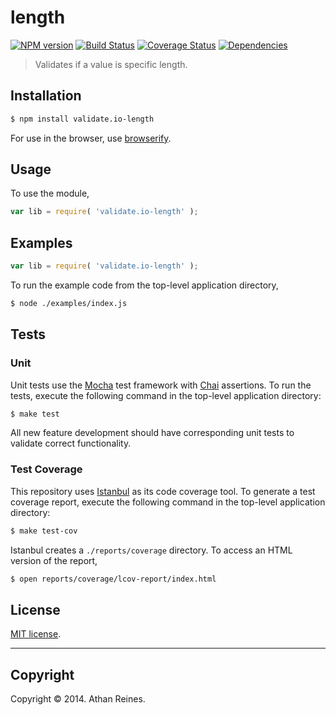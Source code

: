 length
===
[![NPM version][npm-image]][npm-url] [![Build Status][travis-image]][travis-url] [![Coverage Status][coveralls-image]][coveralls-url] [![Dependencies][dependencies-image]][dependencies-url]

> Validates if a value is specific length.


## Installation

``` bash
$ npm install validate.io-length
```

For use in the browser, use [browserify](https://github.com/substack/node-browserify).


## Usage

To use the module,

``` javascript
var lib = require( 'validate.io-length' );
```


## Examples

``` javascript
var lib = require( 'validate.io-length' );
```

To run the example code from the top-level application directory,

``` bash
$ node ./examples/index.js
```


## Tests

### Unit

Unit tests use the [Mocha](http://visionmedia.github.io/mocha) test framework with [Chai](http://chaijs.com) assertions. To run the tests, execute the following command in the top-level application directory:

``` bash
$ make test
```

All new feature development should have corresponding unit tests to validate correct functionality.


### Test Coverage

This repository uses [Istanbul](https://github.com/gotwarlost/istanbul) as its code coverage tool. To generate a test coverage report, execute the following command in the top-level application directory:

``` bash
$ make test-cov
```

Istanbul creates a `./reports/coverage` directory. To access an HTML version of the report,

``` bash
$ open reports/coverage/lcov-report/index.html
```


## License

[MIT license](http://opensource.org/licenses/MIT). 


---
## Copyright

Copyright &copy; 2014. Athan Reines.


[npm-image]: http://img.shields.io/npm/v/validate.io-length.svg
[npm-url]: https://npmjs.org/package/validate.io-length

[travis-image]: http://img.shields.io/travis/validate-io/length/master.svg
[travis-url]: https://travis-ci.org/validate-io/length

[coveralls-image]: https://img.shields.io/coveralls/validate-io/length/master.svg
[coveralls-url]: https://coveralls.io/r/validate-io/length?branch=master

[dependencies-image]: http://img.shields.io/david/validate-io/length.svg
[dependencies-url]: https://david-dm.org/validate-io/length

[dev-dependencies-image]: http://img.shields.io/david/dev/validate-io/length.svg
[dev-dependencies-url]: https://david-dm.org/dev/validate-io/length

[github-issues-image]: http://img.shields.io/github/issues/validate-io/length.svg
[github-issues-url]: https://github.com/validate-io/length/issues